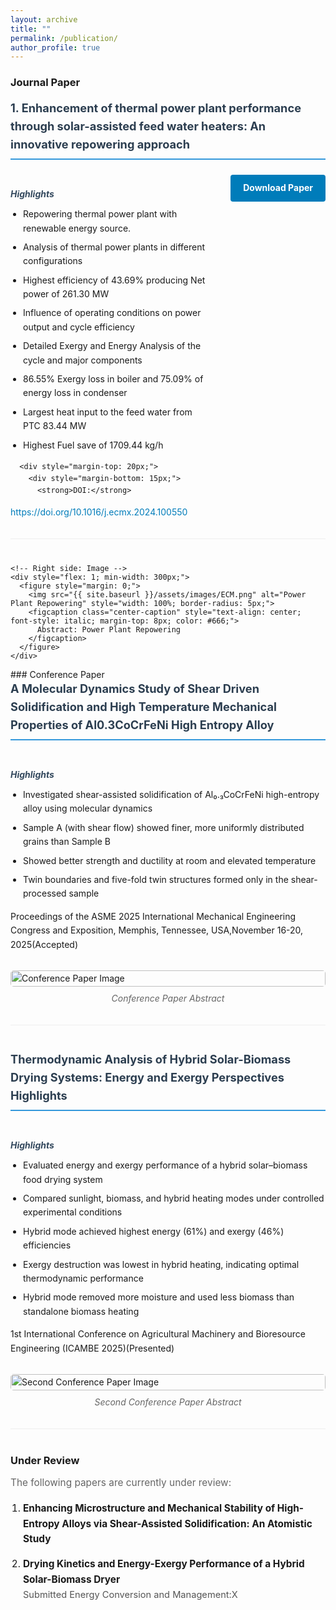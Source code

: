 ```yaml
---
layout: archive
title: ""
permalink: /publication/
author_profile: true
---
```

### Journal Paper

<!-- Paper 1 -->
<div class="publication-item" style="margin-bottom: 40px; padding-bottom: 30px; border-bottom: 1px solid #eee;">
  <h4 style="margin-top: 0; color: #2c3e50; font-size: 1.3em;">1. Enhancement of thermal power plant performance through solar-assisted feed water heaters: An innovative repowering approach</h4>
<div style="display: flex; gap: 30px; flex-wrap: wrap; align-items: flex-start;">
    <!-- Left side: Content -->
    <div style="flex: 1; min-width: 300px;">
      <h5 style="color: #34495e; margin-bottom: 10px;">Highlights</h5>
      <ul style="margin-top: 0; padding-left: 20px;">
        <li>Repowering thermal power plant with renewable energy source.</li>
        <li>Analysis of thermal power plants in different configurations</li>
        <li>Highest efficiency of 43.69% producing Net power of 261.30 MW</li>
        <li>Influence of operating conditions on power output and cycle efficiency</li>
        <li>Detailed Exergy and Energy Analysis of the cycle and major components</li>
        <li>86.55% Exergy loss in boiler and 75.09% of energy loss in condenser</li>
        <li>Largest heat input to the feed water from PTC 83.44 MW</li>
        <li>Highest Fuel save of 1709.44 kg/h</li>
      </ul>
      
      <div style="margin-top: 20px;">
        <div style="margin-bottom: 15px;">
          <strong>DOI:</strong> 
  <a href="https://doi.org/10.1016/j.ecmx.2024.100550" target="_blank" style="color: #007cba; text-decoration: none;">
            https://doi.org/10.1016/j.ecmx.2024.100550
          </a>
        </div>
        <a href="./files/ECM.pdf" style="display: inline-block; padding: 10px 20px; background-color: #007cba; color: white; text-decoration: none; border-radius: 4px; font-weight: bold;">
          Download Paper
        </a>
      </div>
    </div>
    
    <!-- Right side: Image -->
    <div style="flex: 1; min-width: 300px;">
      <figure style="margin: 0;">
        <img src="{{ site.baseurl }}/assets/images/ECM.png" alt="Power Plant Repowering" style="width: 100%; border-radius: 5px;">
        <figcaption class="center-caption" style="text-align: center; font-style: italic; margin-top: 8px; color: #666;">
          Abstract: Power Plant Repowering
        </figcaption>
      </figure>
    </div>
    
</div>
</div>
<!-- Paper 2 (Add more papers like this) -->
<!--
  <div class="publication-item" style="margin-bottom: 40px; padding-bottom: 30px; border-bottom: 1px solid #eee;">
  <h4 style="margin-top: 0; color: #2c3e50; font-size: 1.3em;">Your Second Journal Paper Title</h4>
    <div style="display: flex; gap: 30px; flex-wrap: wrap; align-items: flex-start;">
  <div style="flex: 1; min-width: 300px;">
<h5 style="color: #34495e; margin-bottom: 10px;">Highlights</h5>
      <ul style="margin-top: 0; padding-left: 20px;">
        <li>Second paper highlight 1</li>
        <li>Second paper highlight 2</li>
        <li>Second paper highlight 3</li>
      </ul>
      <div style="margin-top: 20px;">
        <div style="margin-bottom: 15px;">
          <strong>DOI:</strong> 
          <a href="https://doi.org/your-second-paper-doi" target="_blank" style="color: #007cba; text-decoration: none;">
            https://doi.org/your-second-paper-doi
          </a>
        </div>
        <a href="./files/second_paper.pdf" style="display: inline-block; padding: 10px 20px; background-color: #007cba; color: white; text-decoration: none; border-radius: 4px; font-weight: bold;">
          Download Paper
        </a>
      </div>
    </div>
    <div style="flex: 1; min-width: 300px;">
      <figure style="margin: 0;">
        <img src="{{ site.baseurl }}/assets/images/second_paper_image.png" alt="Second Paper Image" style="width: 100%; border-radius: 5px;">
        <figcaption class="center-caption" style="text-align: center; font-style: italic; margin-top: 8px; color: #666;">
          Second Paper Abstract
        </figcaption>
      </figure>
    </div> 
</div>
</div> -->
### Conference Paper

<!-- Conference Paper 1 -->
<div class="publication-item" style="margin-bottom: 40px; padding-bottom: 30px; border-bottom: 1px solid #eee;">
  <h4 style="margin-top: 0; color: #2c3e50; font-size: 1.3em;">A Molecular Dynamics Study of Shear Driven Solidification and High Temperature Mechanical Properties of Al0.3CoCrFeNi High Entropy Alloy</h4>
<div style="display: flex; gap: 30px; flex-wrap: wrap; align-items: flex-start;">
    <div style="flex: 1; min-width: 300px;">
      <h5 style="color: #34495e; margin-bottom: 10px;">Highlights</h5>
      <ul style="margin-top: 0; padding-left: 20px;">
        <li>Investigated shear-assisted solidification of Al₀.₃CoCrFeNi high-entropy alloy using molecular dynamics</li>
        <li>Sample A (with shear flow) showed finer, more uniformly distributed grains than Sample B</li>
        <li>Showed better strength and ductility at room and elevated temperature</li>
        <li>Twin boundaries and five-fold twin structures formed only in the shear-processed sample</li>
      </ul>
  Proceedings of the ASME 2025 International Mechanical Engineering Congress and Exposition, Memphis, Tennessee, USA,November 16-20, 2025(Accepted)

<!-- <div style="margin-top: 20px;">
        <div style="margin-bottom: 15px;">
          <strong>DOI:</strong> 
          <a href="https://doi.org/your-conference-doi" target="_blank" style="color: #007cba; text-decoration: none;">
            https://doi.org/your-conference-doi
          </a>
        </div>
        <a href="./files/conference_paper.pdf" style="display: inline-block; padding: 10px 20px; background-color: #28a745; color: white; text-decoration: none; border-radius: 4px; font-weight: bold;">
          Download Paper
        </a>
      </div> -->
</div>
  <div style="flex: 1; min-width: 300px;">
      <figure style="margin: 0;">
        <img src="{{ site.baseurl }}/assets/images/ASME.png" alt="Conference Paper Image" style="width: 100%; border-radius: 5px;">
        <figcaption class="center-caption" style="text-align: center; font-style: italic; margin-top: 8px; color: #666;">
          Conference Paper Abstract
        </figcaption>
      </figure>
    </div>
    
</div>
</div>
<!-- Conference Paper 2 -->

<div class="publication-item" style="margin-bottom: 40px; padding-bottom: 30px; border-bottom: 1px solid #eee;">
  <h4 style="margin-top: 0; color: #2c3e50; font-size: 1.3em;">Thermodynamic Analysis of Hybrid Solar-Biomass Drying Systems: Energy and Exergy Perspectives
Highlights</h4>
<div style="display: flex; gap: 30px; flex-wrap: wrap; align-items: flex-start;">
    <div style="flex: 1; min-width: 300px;">
      <h5 style="color: #34495e; margin-bottom: 10px;">Highlights</h5>
      <ul style="margin-top: 0; padding-left: 20px;">
        <li>Evaluated energy and exergy performance of a hybrid solar–biomass food drying system</li>
        <li>Compared sunlight, biomass, and hybrid heating modes under controlled experimental conditions</li>
        <li>Hybrid mode achieved highest energy (61%) and exergy (46%) efficiencies</li>
      <li>Exergy destruction was lowest in hybrid heating, indicating optimal thermodynamic performance</li>
      <li>Hybrid mode removed more moisture and used less biomass than standalone biomass heating</li>
      </ul>
1st International Conference on Agricultural Machinery and Bioresource Engineering (ICAMBE 2025)(Presented)

  <!-- <div style="margin-top: 20px;">
        <div style="margin-bottom: 15px;">
          <strong>DOI:</strong> 
          <a href="https://doi.org/your-second-conference-doi" target="_blank" style="color: #007cba; text-decoration: none;">
            https://doi.org/your-second-conference-doi
          </a>
        </div>
        <a href="./files/second_conference_paper.pdf" style="display: inline-block; padding: 10px 20px; background-color: #28a745; color: white; text-decoration: none; border-radius: 4px; font-weight: bold;">
          Download Paper
        </a>
      </div>-->

</div> 
<div style="flex: 1; min-width: 300px;">
      <figure style="margin: 0;">
        <img src="{{ site.baseurl }}/assets/images/thesiscon.png" alt="Second Conference Paper Image" style="width: 100%; border-radius: 5px;">
        <figcaption class="center-caption" style="text-align: center; font-style: italic; margin-top: 8px; color: #666;">
          Second Conference Paper Abstract
        </figcaption>
      </figure>
    </div>
</div>
</div>

### Under Review
<div class="under-review-section" style="margin-bottom: 40px;">
  <p style="font-size: 1.1em; color: #666; margin-bottom: 20px;">The following papers are currently under review:</p>
  
  <ol style="padding-left: 20px; font-size: 1.1em; line-height: 1.6;">
    <li style="margin-bottom: 15px;">
      <strong>Enhancing Microstructure and Mechanical Stability of High-Entropy Alloys via Shear-Assisted Solidification: An Atomistic Study</strong><br>
      <!-- <span style="color: #555; font-size: 0.95em;">Submitted to Materials Science Journal</span> -->
    </li>
    <li style="margin-bottom: 15px;">
      <strong>Drying Kinetics and Energy-Exergy Performance of a Hybrid Solar-Biomass Dryer</strong><br>
      <span style="color: #555; font-size: 0.95em;">Submitted Energy Conversion and Management:X</span>
    </li>
    <!-- <li style="margin-bottom: 15px;">
      <strong>Optimization of Solar Thermal Integration in Industrial Processes</strong><br>
      <span style="color: #555; font-size: 0.95em;">Submitted to Renewable Energy Journal</span>
    </li> -->
  </ol>
</div>
<style>
.publication-item {
  line-height: 1.6;
}
.publication-item h4 {
  border-bottom: 2px solid #3498db;
  padding-bottom: 8px;
}
.publication-item ul li {
  margin-bottom: 8px;
}
/* Responsive design */
@media (max-width: 768px) {
  .publication-item > div {
    gap: 20px;
  }
}
</style>